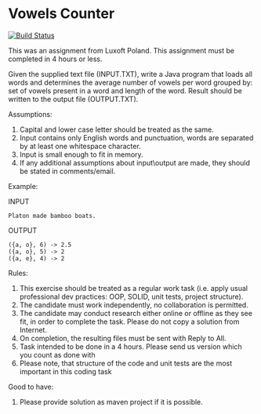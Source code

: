 # Vowels Counter
[![Build Status](https://travis-ci.com/kaliy/vowels-counter.svg?branch=master)](https://travis-ci.com/kaliy/vowels-counter)

This was an assignment from Luxoft Poland. This assignment must be completed in 4 hours or less.

Given the supplied text file (INPUT.TXT), write a Java program that loads all words and determines the average number of vowels per word grouped by: 
set of vowels present in a word and length of the word. Result should be written to the output file (OUTPUT.TXT).
  
Assumptions:
1. Capital and lower case letter should be treated as the same.
2. Input contains only English words and punctuation, words are separated by at least one whitespace character.
3. Input is small enough to fit in memory.
4. If any additional assumptions about input\output are made, they should be stated in comments/email.
  
Example:
 
INPUT

~~~~
Platon made bamboo boats.
~~~~

OUTPUT
 
~~~~
({a, o}, 6) -> 2.5
({a, o}, 5) -> 2
({a, e}, 4) -> 2
~~~~
 
Rules:
 
1. This exercise should be treated as a regular work task (i.e. apply usual professional dev practices: OOP, SOLID, unit tests, project structure).
2. The candidate must work independently, no collaboration is permitted.
3. The candidate may conduct research either online or offline as they see fit, in order to complete the task. Please do not copy a solution from Internet.
4. On completion, the resulting files must be sent with Reply to All.
5. Task intended to be done in a 4 hours. Please send us version which you count as done with
6. Please note, that structure of the code and unit tests are the most important in this coding task
 
Good to have:
1. Please provide solution as maven project if it is possible.

